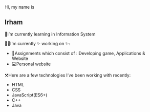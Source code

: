 Hi, my name is
## Irham

📕I’m currently learning in Information System

🧑‍🏭I'm currently ✨ working on ✨:
- 📑Assignments which consist of : Developing game, Applications & Website
- 💻Personal website 

⚒️Here are a few technologies I’ve been working with recently:
- HTML
- CSS
- JavaScript(ES6+)
- C++
- Java

<!--
**kyiwsr/kyiwsr** is a ✨ _special_ ✨ repository because its `README.md` (this file) appears on your GitHub profile.

I'm Irham. 

- 🔭 I’m currently working on ...
- 🌱 I’m currently learning ...
- 👯 I’m looking to collaborate on ...
- 🤔 I’m looking for help with ...
- 💬 Ask me about ...
- 📫 How to reach me: ...
- 😄 Pronouns: ...
- ⚡ Fun fact: ...
-->
